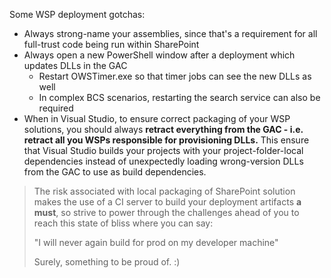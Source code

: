 Some WSP deployment gotchas:

* Always strong-name your assemblies, since that's a requirement for all full-trust code being run within SharePoint 
* Always open a new PowerShell window after a deployment which updates DLLs in the GAC
    * Restart OWSTimer.exe so that timer jobs can see the new DLLs as well
    * In complex BCS scenarios, restarting the search service can also be required
* When in Visual Studio, to ensure correct packaging of your WSP solutions, you should always **retract everything from the GAC - i.e. retract all you WSPs responsible for provisioning DLLs.** This ensure that Visual Studio builds your projects with your project-folder-local dependencies instead of unexpectedly loading wrong-version DLLs from the GAC to use as build dependencies.

> The risk associated with local packaging of SharePoint solution makes the use of a CI server to build your deployment artifacts **a must**, so strive to power through the challenges ahead of you to reach this state of bliss where you can say:
>
> "I will never again build for prod on my developer machine"
>
> Surely, something to be proud of. :)